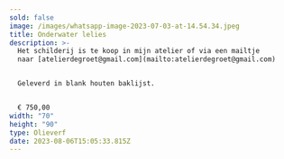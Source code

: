 ```yaml
---
sold: false
image: /images/whatsapp-image-2023-07-03-at-14.54.34.jpeg
title: Onderwater lelies
description: >-
  Het schilderij is te koop in mijn atelier of via een mailtje
  naar [atelierdegroet@gmail.com](mailto:atelierdegroet@gmail.com)


  Geleverd in blank houten baklijst.


  € 750,00
width: "70"
height: "90"
type: Olieverf
date: 2023-08-06T15:05:33.815Z
---
```

